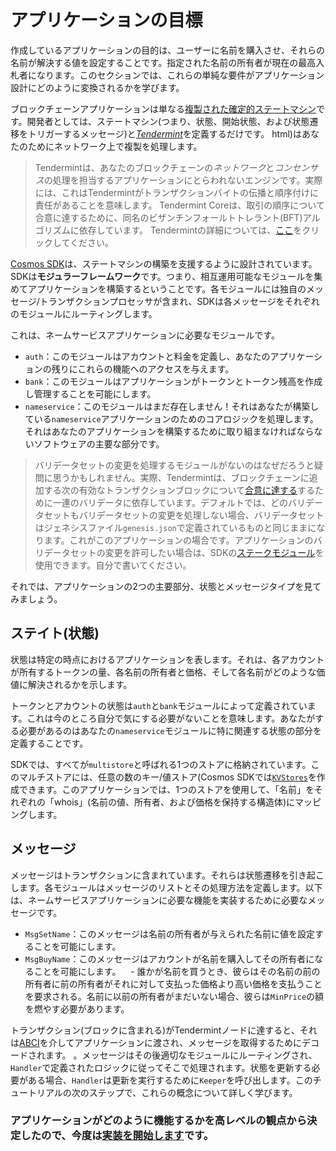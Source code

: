 # アプリケーションの目標

作成しているアプリケーションの目的は、ユーザーに名前を購入させ、それらの名前が解決する値を設定することです。指定された名前の所有者が現在の最高入札者になります。このセクションでは、これらの単純な要件がアプリケーション設計にどのように変換されるかを学びます。

ブロックチェーンアプリケーションは単なる[複製された確定的ステートマシン](https://en.wikipedia.org/wiki/State_machine_replication)です。開発者としては、ステートマシン(つまり、状態、開始状態、および状態遷移をトリガーするメッセージ)と[*Tendermint*](https://tendermint.com/docs/introduction/introduction)を定義するだけです。 html)はあなたのためにネットワーク上で複製を処理します。

> Tendermintは、あなたのブロックチェーンの*ネットワーク*と*コンセンサス*の処理を担当するアプリケーションにとらわれないエンジンです。実際には、これはTendermintがトランザクションバイトの伝播と順序付けに責任があることを意味します。 Tendermint Coreは、取引の順序について合意に達するために、同名のビザンチンフォールトトレラント(BFT)アルゴリズムに依存しています。 Tendermintの詳細については、[ここ](https://tendermint.com/docs/introduction/introduction.html)をクリックしてください。

[Cosmos SDK](https://github.com/cosmos/cosmos-sdk/)は、ステートマシンの構築を支援するように設計されています。 SDKは**モジュラーフレームワーク**です。つまり、相互運用可能なモジュールを集めてアプリケーションを構築するということです。各モジュールには独自のメッセージ/トランザクションプロセッサが含まれ、SDKは各メッセージをそれぞれのモジュールにルーティングします。

これは、ネームサービスアプリケーションに必要なモジュールです。
 - `auth`：このモジュールはアカウントと料金を定義し、あなたのアプリケーションの残りにこれらの機能へのアクセスを与えます。
 - `bank`：このモジュールはアプリケーションがトークンとトークン残高を作成し管理することを可能にします。
 - `nameservice`：このモジュールはまだ存在しません！それはあなたが構築している`nameservice`アプリケーションのためのコアロジックを処理します。それはあなたのアプリケーションを構築するために取り組まなければならないソフトウェアの主要な部分です。

>バリデータセットの変更を処理するモジュールがないのはなぜだろうと疑問に思うかもしれません。実際、Tendermintは、ブロックチェーンに追加する次の有効なトランザクションブロックについて[合意に達する](https://tendermint.com/docs/introduction/introduction.html#consensus-overview)するために一連のバリデータに依存しています。デフォルトでは、どのバリデータセットもバリデータセットの変更を処理しない場合、バリデータセットはジェネシスファイル`genesis.json`で定義されているものと同じままになります。これがこのアプリケーションの場合です。アプリケーションのバリデータセットの変更を許可したい場合は、SDKの[ステークモジュール](https://github.com/cosmos/cosmos-sdk/tree/master/x/staking)を使用できます。自分で書いてください。

それでは、アプリケーションの2つの主要部分、状態とメッセージタイプを見てみましょう。

## ステイト(状態)

状態は特定の時点におけるアプリケーションを表します。それは、各アカウントが所有するトークンの量、各名前の所有者と価格、そして各名前がどのような価値に解決されるかを示します。

トークンとアカウントの状態は`auth`と`bank`モジュールによって定義されています。これは今のところ自分で気にする必要がないことを意味します。あなたがする必要があるのはあなたの`nameservice`モジュールに特に関連する状態の部分を定義することです。

SDKでは、すべてが`multistore`と呼ばれる1つのストアに格納されています。このマルチストアには、任意の数のキー/値ストア(Cosmos SDKでは[`KVStores`](https://godoc.org/github.com/cosmos/cosmos-sdk/types#KVStoreと呼ばれる)を作成できます。このアプリケーションでは、1つのストアを使用して、「名前」をそれぞれの「whois」(名前の値、所有者、および価格を保持する構造体)にマッピングします。

## メッセージ

メッセージはトランザクションに含まれています。それらは状態遷移を引き起こします。各モジュールはメッセージのリストとその処理方法を定義します。以下は、ネームサービスアプリケーションに必要な機能を実装するために必要なメッセージです。

 - `MsgSetName`：このメッセージは名前の所有者が与えられた名前に値を設定することを可能にします。
 - `MsgBuyName`：このメッセージはアカウントが名前を購入してその所有者になることを可能にします。
   - 誰かが名前を買うとき、彼らはその名前の前の所有者に前の所有者がそれに対して支払った価格より高い価格を支払うことを要求される。名前に以前の所有者がまだいない場合、彼らは`MinPrice`の額を燃やす必要があります。

トランザクション(ブロックに含まれる)がTendermintノードに達すると、それは[ABCI](https://github.com/tendermint/tendermint/tree/master/abci)を介してアプリケーションに渡され、メッセージを取得するためにデコードされます。 。メッセージはその後適切なモジュールにルーティングされ、`Handler`で定義されたロジックに従ってそこで処理されます。状態を更新する必要がある場合、`Handler`は更新を実行するために`Keeper`を呼び出します。このチュートリアルの次のステップで、これらの概念について詳しく学びます。

### アプリケーションがどのように機能するかを高レベルの観点から決定したので、今度は[実装を開始します](02_app-init.md)です。